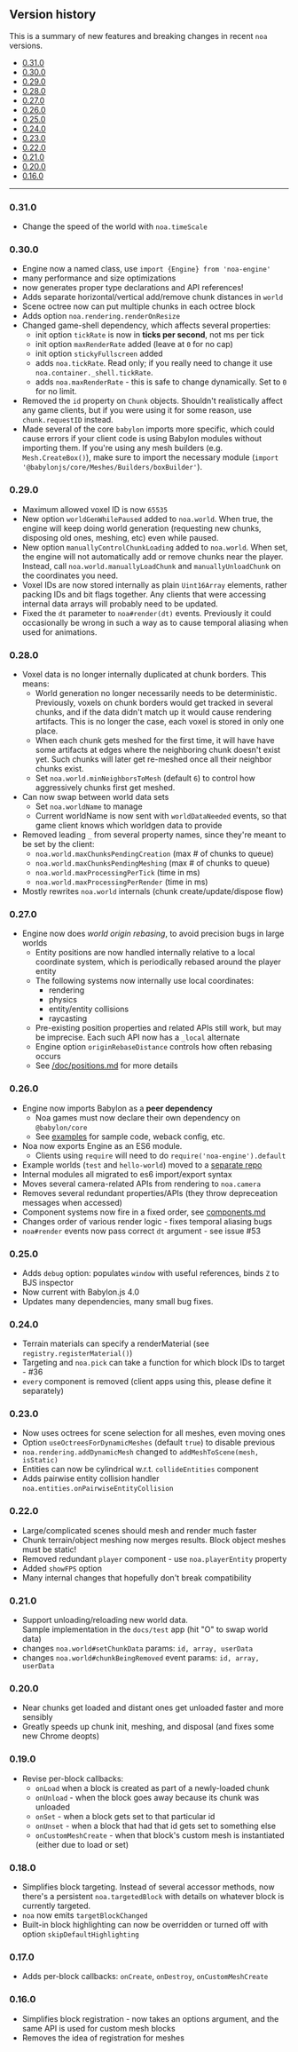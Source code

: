 
## Version history

This is a summary of new features and breaking changes in recent `noa` versions.

 * [0.31.0](#0310)
 * [0.30.0](#0300)
 * [0.29.0](#0290)
 * [0.28.0](#0280)
 * [0.27.0](#0270)
 * [0.26.0](#0260)
 * [0.25.0](#0250)
 * [0.24.0](#0240)
 * [0.23.0](#0230)
 * [0.22.0](#0220)
 * [0.21.0](#0210)
 * [0.20.0](#0200)
 * [0.16.0](#0160)


----

### 0.31.0

   * Change the speed of the world with `noa.timeScale`


### 0.30.0

   * Engine now a named class, use `import {Engine} from 'noa-engine'`
   * many performance and size optimizations
   * now generates proper type declarations and API references!
   * Adds separate horizontal/vertical add/remove chunk distances in `world`
   * Scene octree now can put multiple chunks in each octree block
   * Adds option `noa.rendering.renderOnResize`
   * Changed game-shell dependency, which affects several properties:
     * init option `tickRate` is now in **ticks per second**, not ms per tick
     * init option `maxRenderRate` added (leave at `0` for no cap)
     * init option `stickyFullscreen` added
     * adds `noa.tickRate`. Read only; if you really need to change it use `noa.container._shell.tickRate`.
     * adds `noa.maxRenderRate` - this is safe to change dynamically. Set to `0` for no limit.
   * Removed the `id` property on `Chunk` objects. Shouldn't realistically affect any game clients, but if you were using it for some reason, use `chunk.requestID` instead.
   * Made several of the core `babylon` imports more specific, which could cause errors if your client code is using Babylon modules without importing them. If you're using any mesh builders (e.g. `Mesh.CreateBox()`), make sure to import the necessary module (`import '@babylonjs/core/Meshes/Builders/boxBuilder'`).

### 0.29.0

   * Maximum allowed voxel ID is now `65535`
   * New option `worldGenWhilePaused` added to `noa.world`. When true, the engine will keep doing world generation (requesting new chunks, disposing old ones, meshing, etc) even while paused.
   * New option `manuallyControlChunkLoading` added to `noa.world`. When set, the engine will not automatically add or remove chunks near the player. Instead, call `noa.world.manuallyLoadChunk` and `manuallyUnloadChunk` on the coordinates you need.
   * Voxel IDs are now stored internally as plain `Uint16Array` elements, rather packing IDs and bit flags together. Any clients that were accessing internal data arrays will probably need to be updated.
   * Fixed the `dt` parameter to `noa#render(dt)` events. Previously it could occasionally be wrong in such a way as to cause temporal aliasing when used for animations.     


### 0.28.0

   * Voxel data is no longer internally duplicated at chunk borders. This means:
     * World generation no longer necessarily needs to be deterministic. Previously, voxels on chunk borders would get tracked in several chunks, and if the data didn't match up it would cause rendering artifacts. This is no longer the case, each voxel is stored in only one place.
     * When each chunk gets meshed for the first time, it will have have some artifacts at edges where the neighboring chunk doesn't exist yet. Such chunks will later get re-meshed once all their neighbor chunks exist.
     * Set `noa.world.minNeighborsToMesh` (default `6`) to control how aggressively chunks first get meshed.
   * Can now swap between world data sets
     * Set `noa.worldName` to manage
     * Current worldName is now sent with `worldDataNeeded` events, so that 
       game client knows which worldgen data to provide
   * Removed leading `_` from several property names, since they're meant to be set by the client:
      * `noa.world.maxChunksPendingCreation` (max # of chunks to queue)
      * `noa.world.maxChunksPendingMeshing` (max # of chunks to queue)
      * `noa.world.maxProcessingPerTick` (time in ms)
      * `noa.world.maxProcessingPerRender` (time in ms)
   * Mostly rewrites `noa.world` internals (chunk create/update/dispose flow)


### 0.27.0

   * Engine now does *world origin rebasing*, to avoid precision bugs in large worlds
     * Entity positions are now handled internally relative to a local coordinate system, which is periodically rebased around the player entity
     * The following systems now internally use local coordinates:
       * rendering
       * physics
       * entity/entity collisions
       * raycasting
     * Pre-existing position properties and related APIs still work, but may be imprecise. Each such API now has a `_local` alternate
     * Engine option `originRebaseDistance` controls how often rebasing occurs
     * See [/doc/positions.md](positions.md) for more details


### 0.26.0

   * Engine now imports Babylon as a **peer dependency** 
     * Noa games must now declare their own dependency on `@babylon/core`
     * See [examples](https://github.com/fenomas/noa-examples) for sample code, weback config, etc.
   * Noa now exports Engine as an ES6 module. 
     * Clients using `require` will need to do `require('noa-engine').default`
   * Example worlds (`test` and `hello-world`) moved to a [separate repo](https://github.com/fenomas/noa-examples)
   * Internal modules all migrated to es6 import/export syntax
   * Moves several camera-related APIs from rendering to `noa.camera`
   * Removes several redundant properties/APIs (they throw depreceation messages when accessed)
   * Component systems now fire in a fixed order, see [components.md](components.md)
   * Changes order of various render logic - fixes temporal aliasing bugs
   * `noa#render` events now pass correct `dt` argument - see issue #53

### 0.25.0

   * Adds `debug` option: populates `window` with useful references, binds `Z` to BJS inspector
   * Now current with Babylon.js 4.0
   * Updates many dependencies, many small bug fixes.

### 0.24.0

   * Terrain materials can specify a renderMaterial (see `registry.registerMaterial()`)
   * Targeting and `noa.pick` can take a function for which block IDs to target - #36
   * `every` component is removed (client apps using this, please define it separately)

### 0.23.0

   * Now uses octrees for scene selection for all meshes, even moving ones
   * Option `useOctreesForDynamicMeshes` (default `true`) to disable previous
   * `noa.rendering.addDynamicMesh` changed to `addMeshToScene(mesh, isStatic)`
   * Entities can now be cylindrical w.r.t. `collideEntities` component
   * Adds pairwise entity collision handler `noa.entities.onPairwiseEntityCollision`

### 0.22.0

   * Large/complicated scenes should mesh and render much faster
   * Chunk terrain/object meshing now merges results. Block object meshes must be static!
   * Removed redundant `player` component - use `noa.playerEntity` property
   * Added `showFPS` option
   * Many internal changes that hopefully don't break compatibility

### 0.21.0

   * Support unloading/reloading new world data.  
     Sample implementation in the `docs/test` app (hit "O" to swap world data)
   * changes `noa.world#setChunkData` params: `id, array, userData`
   * changes `noa.world#chunkBeingRemoved` event params: `id, array, userData`

### 0.20.0

   * Near chunks get loaded and distant ones get unloaded faster and more sensibly
   * Greatly speeds up chunk init, meshing, and disposal (and fixes some new Chrome deopts)

### 0.19.0

   * Revise per-block callbacks:
     * `onLoad` when a block is created as part of a newly-loaded chunk  
     * `onUnload` - when the block goes away because its chunk was unloaded
     * `onSet` - when a block gets set to that particular id
     * `onUnset` - when a block that had that id gets set to something else
     * `onCustomMeshCreate` - when that block's custom mesh is instantiated (either due to load or set)

### 0.18.0

   * Simplifies block targeting. Instead of several accessor methods, now there's a persistent `noa.targetedBlock` with details on whatever block is currently targeted.
   * `noa` now emits `targetBlockChanged`
   * Built-in block highlighting can now be overridden or turned off with option `skipDefaultHighlighting`

### 0.17.0

   * Adds per-block callbacks: `onCreate`, `onDestroy`, `onCustomMeshCreate`

### 0.16.0

   * Simplifies block registration - now takes an options argument, and the same API is used for custom mesh blocks
   * Removes the idea of registration for meshes
